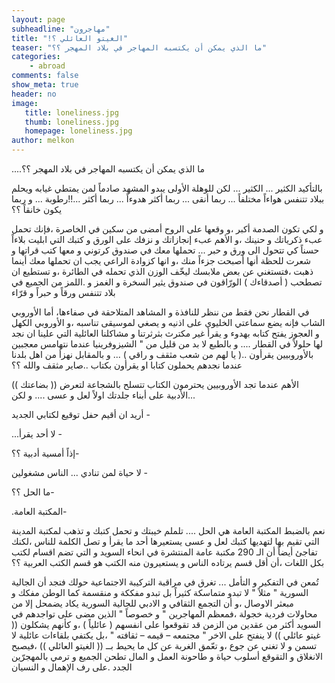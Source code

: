 ```yaml
---
layout: page
subheadline: "مهاجرون"
title: "!الغيتو العائلي ؟"
teaser: "ما الذي يمكن أن يكتسبه المهاجر في بلاد المهجر ؟؟"
categories:
    - abroad
comments: false
show_meta: true
header: no
image:
   title: loneliness.jpg
   thumb: loneliness.jpg
   homepage: loneliness.jpg
author: melkon
---
```



....ما الذي يمكن أن يكتسبه المهاجر في بلاد المهجر ؟؟

بالتأكيد الكثير ... الكثير ... لكن للوهلة الأولى يبدو المشهد صادماً لمن يمتطي غيابه ويحلم  ببلاد تتنفس هواءاً مختلفاً ... ربما أنقى ... ربما أكثر هدوءاً ... ربما أكثر ...!!رطوبة ... و ربما يكون خانقاً ؟؟

و لكي تكون الصدمة أكبر ،و وقعها على الروح أمضى من سكين في الخاصرة ،فإنك تحمل عبء ذكرياتك و حنينك ،و الأهم عبء إنجازاتك و نزفك على الورق و كتبك التي ابليت بلاءاً حسناً كي تتحول الى ورق و حبر ... تحملها معك في صندوق كرتوني و معها كتب قراتها و شعرت للحظة أنها أصبحت جزءاً منك ،و انها كزوادة الراعي يجب ان تحملها معك أينما ذهبت ،فتستغني عن بعض ملابسك ليخّف الوزن الذي تحمله في الطائرة ،و تستطيع ان تصطحب ( أصدقاءك ) الورّاقون في صندوق يثير السخرة و الغمز و .اللمز من الجميع في بلاد تتنفس ورقاً و حبراً و قرّاء

في القطار نحن فقط من ننظر للنافذة و المشاهد المتلاحقة في صفاءها، أما الأوروبي الشاب فإنه يضع سماعتي الخليوي على اذنيه و يصغي لموسيقى تناسبه ،و الأوروبي الكهل و العجوز يفتح كتابه بهدوء و يقرأ غير مكترث بثرثرتنا و مشاكلنا العائلية التي علينا ان نجد لها حلولاً في القطار .... و بالطبع لا بد من قليل من " الشيزوفرينيا  عندما نتهامس معجبين بالأوروبيين يقرأون ..( يا لهم من شعب مثقف و راقي  ) ... و بالمقابل نهزأ من اهل بلدنا عندما نجدهم يحملون كتابا او يقرأون بكتاب ..صاير مثقف والله ؟؟


الأهم عندما تجد الأوروبيين يحترمون الكتاب تتسلح بالشجاعة لتعرض (( بضاعتك )) ...الأدبية على أبناء جلدتك اولاً لعل و عسى .... و لكن

 أريد ان أقيم حفل توقيع لكتابي الجديد  -

 ...لا أحد يقرأ -

 إذاً أمسية أدبية ؟؟-

لا حياة لمن تنادي ... الناس مشغولين -

ما الحل ؟؟-

.المكتبة العامة-

نعم بالضبط المكتبة العامة هي الحل .... تلملم خيبتك و تحمل كتبك و تذهب لمكتبة المدينة التي تقيم بها لتهديها كتبك لعل و عسى يستعيرها أحد ما يقرأ و تصل الكلمة للناس ،لكنك تفاجئ أيضاً أن الـ 290 مكتبة عامة المنتشرة في انحاء السويد و التي تضم اقسام لكتب بكل اللغات ،أن أقل قسم يرتاده الناس و يستعيرون منه الكتب هو قسم الكتب العربية ؟؟

تُمعن في التفكير و التأمل ... تغرق في مراقبة التركيبة الاجتماعية حولك فتجد أن الجالية السورية " مثلاً " لا تبدو متماسكة كثيراً بل تبدو مفككة و منقسمة كما الوطن مفكك و مبعثر الاوصال ،و أن التجمع الثقافي و الادبي للجالية السورية يكاد يضمحل إلا من محاولات فردية خجولة ،فمعظم المهاجرين " و خصوصاً " الذين مضى على تواجدهم في السويد أكثر من عقدين من الزمن قد تقوقعوا على انفسهم ( عائلياً ) ،و كأنهم يشكلون (( غيتو عائلي )) لا ينفتح على الاخر " مجتمعه – قيمه – ثقافته " ،بل يكتفي بلقاءات عائلية لا تسمن و لا تغني عن جوع ،و تعّمق  الغربة عن كل ما يحيط بــ (( الغيتو العائلي )) ،فيصبح الانغلاق و التقوقع  أسلوب حياة و طاحونة العمل و
المال تطحن الجميع و ترمي بالمهجرّين الجدد .على رف الإهمال و النسيان
